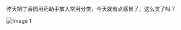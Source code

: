 昨天把丁香园用药助手放入常用分类，今天就有点感冒了，这么灵了吗？

![Image 1](https://files.e5n.cc/media_attachments/files/114/165/840/976/308/054/original/e01c17f075f77060.png)